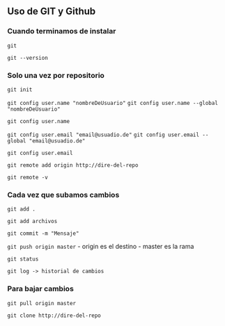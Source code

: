 ## Uso de GIT y Github


### Cuando terminamos de instalar

`git `

`git --version`


### Solo una vez por repositorio

`git init`

`git config user.name "nombreDeUsuario"`
`git config user.name --global "nombreDeUsuario"`

`git config user.name`

`git config user.email "email@usuadio.de"`
`git config user.email --global "email@usuadio.de"`

`git config user.email`

`git remote add origin http://dire-del-repo`

`git remote -v`


### Cada vez que subamos cambios

`git add .`

`git add archivos`

`git commit -m "Mensaje"`

`git push origin master`
    - origin es el destino
    - master es la rama

`git status`

`git log -> historial de cambios`

### Para bajar cambios

`git pull origin master`

`git clone http://dire-del-repo`